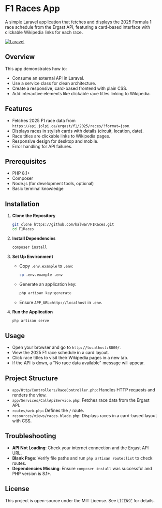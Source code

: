 # F1 Races App

A simple Laravel application that fetches and displays the 2025 Formula 1 race schedule from the Ergast API, featuring a card-based interface with clickable Wikipedia links for each race.

[![Laravel](https://img.shields.io/badge/Laravel-11.1+-red.svg)](https://laravel.com)

## Overview

This app demonstrates how to:

- Consume an external API in Laravel.
- Use a service class for clean architecture.
- Create a responsive, card-based frontend with plain CSS.
- Add interactive elements like clickable race titles linking to Wikipedia.

## Features

- Fetches 2025 F1 race data from `https://api.jolpi.ca/ergast/f1/2025/races/?format=json`.
- Displays races in stylish cards with details (circuit, location, date).
- Race titles are clickable links to Wikipedia pages.
- Responsive design for desktop and mobile.
- Error handling for API failures.

## Prerequisites

- PHP 8.1+
- Composer
- Node.js (for development tools, optional)
- Basic terminal knowledge

## Installation

1. **Clone the Repository**

   ```bash
   git clone https://github.com/kalwar/F1Races.git
   cd F1Races
   ```

2. **Install Dependencies**

   ```bash
   composer install
   ```

3. **Set Up Environment**

   - Copy `.env.example` to `.env`:
     ```bash
     cp .env.example .env
     ```
   - Generate an application key:
     ```bash
     php artisan key:generate
     ```
   - Ensure `APP_URL=http://localhost` in `.env`.

4. **Run the Application**
   ```bash
   php artisan serve
   ```

## Usage

- Open your browser and go to `http://localhost:8000/`.
- View the 2025 F1 race schedule in a card layout.
- Click race titles to visit their Wikipedia pages in a new tab.
- If the API is down, a "No race data available" message will appear.

## Project Structure

- `app/Http/Controllers/RaceController.php`: Handles HTTP requests and renders the view.
- `app/Services/CallApiService.php`: Fetches race data from the Ergast API.
- `routes/web.php`: Defines the `/` route.
- `resources/views/races.blade.php`: Displays races in a card-based layout with CSS.

## Troubleshooting

- **API Not Loading**: Check your internet connection and the Ergast API URL.
- **Blank Page**: Verify file paths and run `php artisan route:list` to check routes.
- **Dependencies Missing**: Ensure `composer install` was successful and PHP version is 8.1+.

## License

This project is open-source under the MIT License. See `LICENSE` for details.
